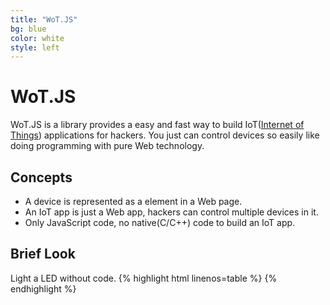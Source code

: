 ```yaml
---
title: "WoT.JS"
bg: blue
color: white
style: left
---
```


# WoT.JS
WoT.JS is a library provides a easy and fast way to build IoT([Internet of Things](https://en.wikipedia.org/wiki/Internet_of_Things)) applications for hackers. You just can control devices so easily like doing programming with pure Web technology.

## Concepts
* A device is represented as a element in a Web page.
* An IoT app is just a Web app, hackers can control multiple devices in it.
* Only JavaScript code, no native(C/C++) code to build an IoT app.

## Brief Look
Light a LED without code.
{% highlight html linenos=table %}
<web-arduino id="arduino" device-name="DEVICE">
  <pin index="7" mode="OUTPUT" value="HIGH"></pin>
</web-arduino>
{% endhighlight %}
